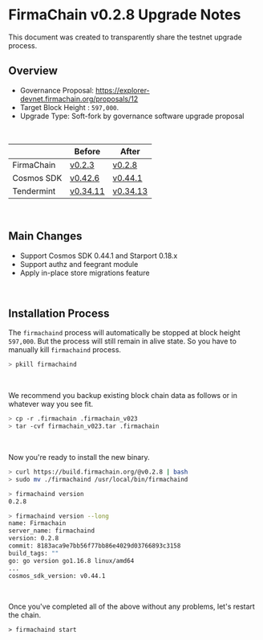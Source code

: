 # FirmaChain v0.2.8 Upgrade Notes

This document was created to transparently share the testnet upgrade process.

## Overview

- Governance Proposal: https://explorer-devnet.firmachain.org/proposals/12
- Target Block Height : `597,000`.
- Upgrade Type: Soft-fork by governance software upgrade proposal

</br>

| |Before|After|
|--------|-----------|-----------|
|FirmaChain|[v0.2.3](https://github.com/firmachain/firmachain/releases/tag/v0.2.3)|[v0.2.8](https://github.com/firmachain/firmachain/releases/tag/v0.2.8)|
|Cosmos SDK|[v0.42.6](https://github.com/cosmos/cosmos-sdk/releases/tag/v0.42.6)|[v0.44.1](https://github.com/cosmos/cosmos-sdk/releases/tag/v0.42.9)|
|Tendermint|[v0.34.11](https://github.com/tendermint/tendermint/releases/tag/v0.34.11)|[v0.34.13](https://github.com/tendermint/tendermint/releases/tag/v0.34.13)|


</br>

## Main Changes

- Support Cosmos SDK 0.44.1 and Starport 0.18.x
- Support authz and feegrant module
- Apply in-place store migrations feature

</br>

## Installation Process

 The `firmachaind` process will automatically be stopped at block height `597,000`. But the process will still remain in alive state. So you have to manually kill `firmachaind` process.

```bash
> pkill firmachaind
```

</br>

We recommend you backup existing block chain data as follows or in whatever way you see fit. 
```bash
> cp -r .firmachain .firmachain_v023
> tar -cvf firmachain_v023.tar .firmachain
```

</br>

Now you're ready to install the new binary.

```bash
> curl https://build.firmachain.org/@v0.2.8 | bash
> sudo mv ./firmachaind /usr/local/bin/firmachaind

> firmachaind version
0.2.8

> firmachaind version --long
name: Firmachain
server_name: firmachaind
version: 0.2.8
commit: 8183aca9e7bb56f77bb86e4029d03766893c3158
build_tags: ""
go: go version go1.16.8 linux/amd64
...
cosmos_sdk_version: v0.44.1
```

</br>

Once you've completed all of the above without any problems, let's restart the chain.

```
> firmachaind start
```
